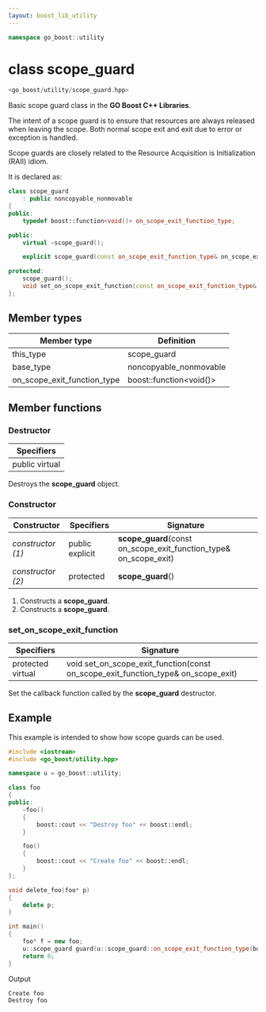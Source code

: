 ```yaml
---
layout: boost_lib_utility
---
```


```c++
namespace go_boost::utility
```

# class scope_guard

```c++
<go_boost/utility/scope_guard.hpp>
```

Basic scope guard class in the **GO Boost C++ Libraries**.

The intent of a scope guard is to ensure that resources are always released when leaving
the scope. Both normal scope exit and exit due to error or exception is handled.

Scope guards are closely related to the Resource Acquisition is Initialization (RAII)
idiom.

It is declared as:

```c++
class scope_guard
    : public noncopyable_nonmovable
{
public:
    typedef boost::function<void()> on_scope_exit_function_type;

public:
    virtual ~scope_guard();

    explicit scope_guard(const on_scope_exit_function_type& on_scope_exit);

protected:
    scope_guard();
    void set_on_scope_exit_function(const on_scope_exit_function_type& on_scope_exit);
};
```

## Member types

Member type | Definition
-|-
this_type | scope_guard
base_type | noncopyable_nonmovable
on_scope_exit_function_type | boost\::function\<void()>

## Member functions

### Destructor

Specifiers |
-|
public virtual |

Destroys the **scope_guard** object.

### Constructor

Constructor | Specifiers | Signature
-|-|-
*constructor (1)* | public explicit | **scope_guard**(const on_scope_exit_function_type& on_scope_exit)
*constructor (2)* | protected | **scope_guard**()

1. Constructs a **scope_guard**.
2. Constructs a **scope_guard**.

### set_on_scope_exit_function

Specifiers | Signature
-|-
protected virtual | void set_on_scope_exit_function(const on_scope_exit_function_type& on_scope_exit)

Set the callback function called by the **scope_guard** destructor.

## Example

This example is intended to show how scope guards can be used.

```c++
#include <iostream>
#include <go_boost/utility.hpp>

namespace u = go_boost::utility;

class foo
{
public:
    ~foo()
    {
        boost::cout << "Destroy foo" << boost::endl;
    }

    foo()
    {
        boost::cout << "Create foo" << boost::endl;
    }
};

void delete_foo(foo* p)
{
    delete p;
}

int main()
{
    foo* f = new foo;
    u::scope_guard guard(u::scope_guard::on_scope_exit_function_type(boost::bind(&delete_foo, f)));
    return 0;
}
```

Output

```
Create foo
Destroy foo
```
